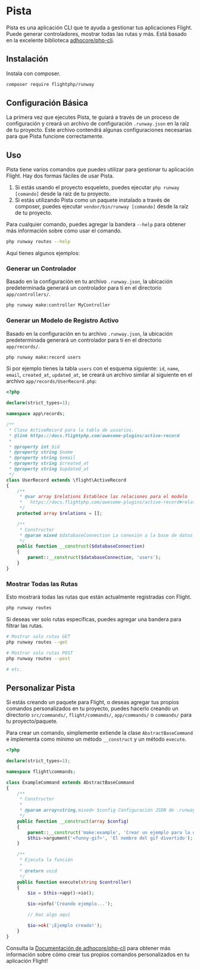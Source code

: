 # Pista

Pista es una aplicación CLI que te ayuda a gestionar tus aplicaciones Flight. Puede generar controladores, mostrar todas las rutas y más. Está basado en la excelente biblioteca [adhocore/php-cli](https://github.com/adhocore/php-cli).

## Instalación

Instala con composer.

```bash
composer require flightphp/runway
```

## Configuración Básica

La primera vez que ejecutes Pista, te guiará a través de un proceso de configuración y creará un archivo de configuración `.runway.json` en la raíz de tu proyecto. Este archivo contendrá algunas configuraciones necesarias para que Pista funcione correctamente.

## Uso

Pista tiene varios comandos que puedes utilizar para gestionar tu aplicación Flight. Hay dos formas fáciles de usar Pista.

1. Si estás usando el proyecto esqueleto, puedes ejecutar `php runway [comando]` desde la raíz de tu proyecto.
1. Si estás utilizando Pista como un paquete instalado a través de composer, puedes ejecutar `vendor/bin/runway [comando]` desde la raíz de tu proyecto.

Para cualquier comando, puedes agregar la bandera `--help` para obtener más información sobre cómo usar el comando.

```bash
php runway routes --help
```

Aquí tienes algunos ejemplos:

### Generar un Controlador

Basado en la configuración en tu archivo `.runway.json`, la ubicación predeterminada generará un controlador para ti en el directorio `app/controllers/`.

```bash
php runway make:controller MyController
```

### Generar un Modelo de Registro Activo

Basado en la configuración en tu archivo `.runway.json`, la ubicación predeterminada generará un controlador para ti en el directorio `app/records/`.

```bash
php runway make:record users
```

Si por ejemplo tienes la tabla `users` con el esquema siguiente: `id`, `name`, `email`, `created_at`, `updated_at`, se creará un archivo similar al siguiente en el archivo `app/records/UserRecord.php`:

```php
<?php

declare(strict_types=1);

namespace app\records;

/**
 * Clase ActiveRecord para la tabla de usuarios.
 * @link https://docs.flightphp.com/awesome-plugins/active-record
 * 
 * @property int $id
 * @property string $name
 * @property string $email
 * @property string $created_at
 * @property string $updated_at
 */
class UserRecord extends \flight\ActiveRecord
{
    /**
     * @var array $relations Establece las relaciones para el modelo
     *   https://docs.flightphp.com/awesome-plugins/active-record#relationships
     */
    protected array $relations = [];

    /**
     * Constructor
     * @param mixed $databaseConnection La conexión a la base de datos
     */
    public function __construct($databaseConnection)
    {
        parent::__construct($databaseConnection, 'users');
    }
}
```

### Mostrar Todas las Rutas

Esto mostrará todas las rutas que están actualmente registradas con Flight.

```bash
php runway routes
```

Si deseas ver solo rutas específicas, puedes agregar una bandera para filtrar las rutas.

```bash
# Mostrar solo rutas GET
php runway routes --get

# Mostrar solo rutas POST
php runway routes --post

# etc.
```

## Personalizar Pista

Si estás creando un paquete para Flight, o deseas agregar tus propios comandos personalizados en tu proyecto, puedes hacerlo creando un directorio `src/commands/`, `flight/commands/`, `app/commands/` o `commands/` para tu proyecto/paquete.

Para crear un comando, simplemente extiende la clase `AbstractBaseCommand` e implementa como mínimo un método `__construct` y un método `execute`.

```php
<?php

declare(strict_types=1);

namespace flight\commands;

class ExampleCommand extends AbstractBaseCommand
{
	/**
     * Constructor
     *
     * @param array<string,mixed> $config Configuración JSON de .runway-config.json
     */
    public function __construct(array $config)
    {
        parent::__construct('make:example', 'Crear un ejemplo para la documentación', $config);
        $this->argument('<funny-gif>', 'El nombre del gif divertido');
    }

	/**
     * Ejecuta la función
     *
     * @return void
     */
    public function execute(string $controller)
    {
        $io = $this->app()->io();

		$io->info('Creando ejemplo...');

		// Haz algo aquí

		$io->ok('¡Ejemplo creado!');
	}
}
```

Consulta la [Documentación de adhocore/php-cli](https://github.com/adhocore/php-cli) para obtener más información sobre cómo crear tus propios comandos personalizados en tu aplicación Flight!